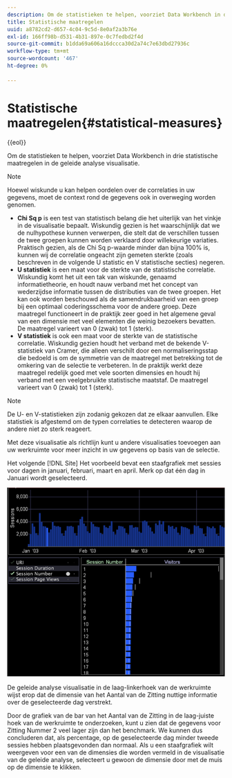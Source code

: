 ```yaml
---
description: Om de statistieken te helpen, voorziet Data Workbench in drie statistische maatregelen in de geleide analyse visualisatie.
title: Statistische maatregelen
uuid: a8782cd2-d657-4c04-9c5d-8e0af2a3b76e
exl-id: 166ff98b-d531-4b31-897e-0c7fedbd2f4d
source-git-commit: b1dda69a606a16dccca30d2a74c7e63dbd27936c
workflow-type: tm+mt
source-wordcount: '467'
ht-degree: 0%

---
```


# Statistische maatregelen{#statistical-measures}

{{eol}}

Om de statistieken te helpen, voorziet Data Workbench in drie statistische maatregelen in de geleide analyse visualisatie.

>[!NOTE]
>
>Hoewel wiskunde u kan helpen oordelen over de correlaties in uw gegevens, moet de context rond de gegevens ook in overweging worden genomen.

* **Chi Sq p** is een test van statistisch belang die het uiterlijk van het vinkje in de visualisatie bepaalt. Wiskundig gezien is het waarschijnlijk dat we de nulhypothese kunnen verwerpen, die stelt dat de verschillen tussen de twee groepen kunnen worden verklaard door willekeurige variaties. Praktisch gezien, als de Chi Sq p-waarde minder dan bijna 100% is, kunnen wij de correlatie ongeacht zijn gemeten sterkte (zoals beschreven in de volgende U statistic en V statistische secties) negeren.
* **U statistiek** is een maat voor de sterkte van de statistische correlatie. Wiskundig komt het uit een tak van wiskunde, genaamd informatietheorie, en houdt nauw verband met het concept van wederzijdse informatie tussen de distributies van de twee groepen. Het kan ook worden beschouwd als de samendrukbaarheid van een groep bij een optimaal coderingsschema voor de andere groep. Deze maatregel functioneert in de praktijk zeer goed in het algemene geval van een dimensie met veel elementen die weinig bezoekers bevatten. De maatregel varieert van 0 (zwak) tot 1 (sterk).
* **V statistiek** is ook een maat voor de sterkte van de statistische correlatie. Wiskundig gezien houdt het verband met de bekende V-statistiek van Cramer, die alleen verschilt door een normaliseringsstap die bedoeld is om de symmetrie van de maatregel met betrekking tot de omkering van de selectie te verbeteren. In de praktijk werkt deze maatregel redelijk goed met vele soorten dimensies en houdt hij verband met een veelgebruikte statistische maatstaf. De maatregel varieert van 0 (zwak) tot 1 (sterk).

>[!NOTE]
>
>De U- en V-statistieken zijn zodanig gekozen dat ze elkaar aanvullen. Elke statistiek is afgestemd om de typen correlaties te detecteren waarop de andere niet zo sterk reageert.

Met deze visualisatie als richtlijn kunt u andere visualisaties toevoegen aan uw werkruimte voor meer inzicht in uw gegevens op basis van de selectie.

Het volgende [!DNL Site] Het voorbeeld bevat een staafgrafiek met sessies voor dagen in januari, februari, maart en april. Merk op dat één dag in Januari wordt geselecteerd.

![](assets/vis_GuidedAnalysis_withVis.png)

De geleide analyse visualisatie in de laag-linkerhoek van de werkruimte wijst erop dat de dimensie van het Aantal van de Zitting nuttige informatie over de geselecteerde dag verstrekt.

Door de grafiek van de bar van het Aantal van de Zitting in de laag-juiste hoek van de werkruimte te onderzoeken, kunt u zien dat de gegevens voor Zitting Nummer 2 veel lager zijn dan het benchmark. We kunnen dus concluderen dat, als percentage, op de geselecteerde dag minder tweede sessies hebben plaatsgevonden dan normaal. Als u een staafgrafiek wilt weergeven voor een van de dimensies die worden vermeld in de visualisatie van de geleide analyse, selecteert u gewoon de dimensie door met de muis op de dimensie te klikken.
